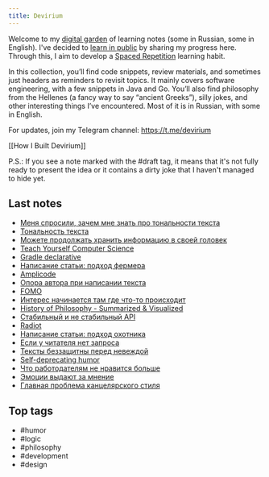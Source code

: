```yaml
---
title: Devirium
---
```


Welcome to my [digital garden](https://maggieappleton.com/garden-history) of learning notes (some in Russian, some in English). I've decided to [learn in public](https://dev.to/jbranchaud/how-i-learned-to-learn-in-public-2f4m) by sharing my progress here. Through this, I aim to develop a [Spaced Repetition](https://til.yenly.wtf/notes/spaced-repetition) learning habit.

In this collection, you’ll find code snippets, review materials, and sometimes just headers as reminders to revisit topics. It mainly covers software engineering, with a few snippets in Java and Go. You’ll also find philosophy from the Hellenes (a fancy way to say “ancient Greeks”), silly jokes, and other interesting things I’ve encountered. Most of it is in Russian, with some in English.

For updates, join my Telegram channel: https://t.me/devirium

[[How I Built Devirium]]

P.S.: If you see a note marked with the #draft tag, it means that it's not fully ready to present the idea or it contains a dirty joke that I haven't managed to hide yet.

## Last notes
- [Меня спросили, зачем мне знать про тональности текста](2024-07/Меня-спросили,-зачем-мне-знать-про-тональности-текста.md)
- [Тональность текста](2024-07/Тональность-текста.md)
- [Можете продолжать хранить информацию в своей головек](draft/Можете-продолжать-хранить-информацию-в-своей-головек.md)
- [Teach Yourself Computer Science](2024-07/Teach-Yourself-Computer-Science.md)
- [Gradle declarative](2024-07/Gradle-declarative.md)
- [Написание статьи: подход фермера](2024-07/Написание-статьи:-подход-фермера.md)
- [Amplicode](2024-07/Amplicode.md)
- [Опора автора при написании текста](2024-07/Опора-автора-при-написании-текста.md)
- [FOMO](2024-07/FOMO.md)
- [Интерес начинается там где что-то происходит](2024-07/Интерес-начинается-там-где-что-то-происходит.md)
- [History of Philosophy - Summarized & Visualized](2024-07/History-of-Philosophy---Summarized-&-Visualized.md)
- [Стабильный и не стабильный API](2024-07/Стабильный-и-не-стабильный-API.md)
- [Radiot](2021/2021-11/Radiot.md)
- [Написание статьи: подход охотника](2024-07/Написание-статьи:-подход-охотника.md)
- [Если у читателя нет запроса](2024-07/Если-у-читателя-нет-запроса.md)
- [Тексты беззащитны перед невеждой](2023/2023-03/Тексты-беззащитны-перед-невеждой.md)
- [Self-deprecating humor](2023/2023-10/Self-deprecating-humor.md)
- [Что работодателям не нравится больше](draft/Что-работодателям-не-нравится-больше.md)
- [Эмоции выдают за мнение](2024-07/Эмоции-выдают-за-мнение.md)
- [Главная проблема канцелярского стиля](2024-07/Главная-проблема-канцелярского-стиля.md)

## Top tags
- #humor
- #logic
- #philosophy
- #development
- #design
